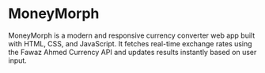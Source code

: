 # MoneyMorph
MoneyMorph is a modern and responsive currency converter web app built with HTML, CSS, and JavaScript. It fetches real-time exchange rates using the Fawaz Ahmed Currency API and updates results instantly based on user input.
